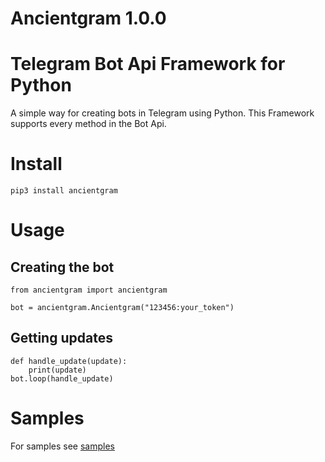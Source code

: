 # Ancientgram 1.0.0
# Telegram Bot Api Framework for Python
A simple way for creating bots in Telegram using Python. This Framework supports every method in the Bot Api.
# Install
```
pip3 install ancientgram
```
# Usage
## Creating the bot
```
from ancientgram import ancientgram

bot = ancientgram.Ancientgram("123456:your_token")
```
## Getting updates
```
def handle_update(update):
    print(update)
bot.loop(handle_update)
```
# Samples
For samples see [samples](https://github.com/khadga9/Ancientgram/tree/main/samples)
